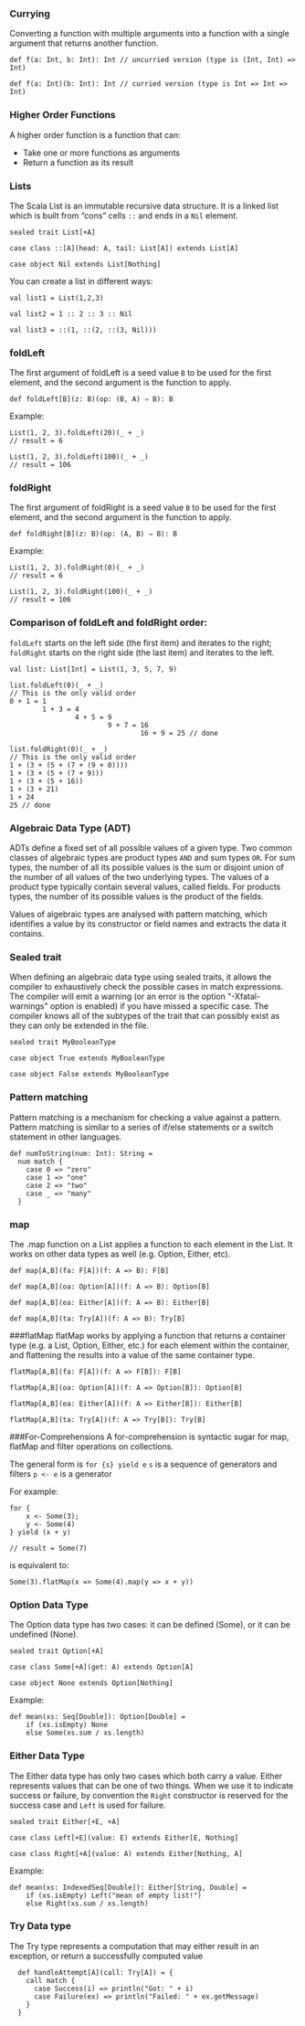 ### Currying
Converting a function with multiple arguments into a function with a single argument that returns another function.

```
def f(a: Int, b: Int): Int // uncurried version (type is (Int, Int) => Int)

def f(a: Int)(b: Int): Int // curried version (type is Int => Int => Int)
```

### Higher Order Functions
A higher order function is a function that can:
- Take one or more functions as arguments
- Return a function as its result

### Lists
The Scala List is an immutable recursive data structure. It is a linked list which is built from “cons” cells `::` and ends in a `Nil` element.
```
sealed trait List[+A]

case class ::[A](head: A, tail: List[A]) extends List[A]

case object Nil extends List[Nothing]
```

You can create a list in different ways:
```
val list1 = List(1,2,3)

val list2 = 1 :: 2 :: 3 :: Nil

val list3 = ::(1, ::(2, ::(3, Nil)))
```

### foldLeft

The first argument of foldLeft is a seed value `B` to be used for the first element, and the second argument is the function to apply.

```
def foldLeft[B](z: B)(op: (B, A) ⇒ B): B
```

Example:
```
List(1, 2, 3).foldLeft(20)(_ + _)
// result = 6

List(1, 2, 3).foldLeft(100)(_ + _)
// result = 106
```

### foldRight
The first argument of foldRight is a seed value `B` to be used for the first element, and the second argument is the function to apply.
```
def foldRight[B](z: B)(op: (A, B) ⇒ B): B
```

Example:
```
List(1, 2, 3).foldRight(0)(_ + _)
// result = 6

List(1, 2, 3).foldRight(100)(_ + _)
// result = 106
```

### Comparison of foldLeft and foldRight order:
`foldLeft` starts on the left side (the first item) and iterates to the right; `foldRight` starts on the right side (the last item) and iterates to the left.

```
val list: List[Int] = List(1, 3, 5, 7, 9)

list.foldLeft(0)(_ + _)
// This is the only valid order
0 + 1 = 1
        1 + 3 = 4
                4 + 5 = 9
                        9 + 7 = 16
                                16 + 9 = 25 // done

list.foldRight(0)(_ + _)
// This is the only valid order
1 + (3 + (5 + (7 + (9 + 0))))
1 + (3 + (5 + (7 + 9)))
1 + (3 + (5 + 16))
1 + (3 + 21)
1 + 24
25 // done
```

### Algebraic Data Type (ADT)
ADTs define a fixed set of all possible values of a given type. Two common classes of algebraic types are product types `AND` and sum types `OR`. 
For sum types, the number of all its possible values is the sum or disjoint union of the number of all values of the two underlying types. 
The values of a product type typically contain several values, called fields. For products types, the number of its possible values is the product of the fields.

Values of algebraic types are analysed with pattern matching, which identifies a value by its constructor or field names and extracts the data it contains.

### Sealed trait
When defining an algebraic data type using sealed traits, it allows the compiler to exhaustively check the possible cases in match expressions.
The compiler will emit a warning (or an error is the option "-Xfatal-warnings" option is enabled) if you have missed a specific case. 
The compiler knows all of the subtypes of the trait that can possibly exist as they can only be extended in the file. 

```
sealed trait MyBooleanType

case object True extends MyBooleanType

case object False extends MyBooleanType
```

### Pattern matching
Pattern matching is a mechanism for checking a value against a pattern. Pattern matching is similar to a series of if/else statements or a switch statement in other languages.

```
def numToString(num: Int): String =
  num match {
    case 0 => "zero"
    case 1 => "one"
    case 2 => "two"
    case _ => "many"
  }
```

### map
The .map function on a List applies a function to each element in the List. It works on other data types as well (e.g. Option, Either, etc).

```
def map[A,B](fa: F[A])(f: A => B): F[B]

def map[A,B](oa: Option[A])(f: A => B): Option[B]

def map[A,B](ea: Either[A])(f: A => B): Either[B]

def map[A,B](ta: Try[A])(f: A => B): Try[B]
```

###flatMap
flatMap works by applying a function that returns a container type (e.g. a List, Option, Either, etc.) for each element within the container, 
and flattening the results into a value of the same container type.

```
flatMap[A,B](fa: F[A])(f: A => F[B]): F[B]

flatMap[A,B](oa: Option[A])(f: A => Option[B]): Option[B]

flatMap[A,B](ea: Either[A])(f: A => Either[B]): Either[B]

flatMap[A,B](ta: Try[A])(f: A => Try[B]): Try[B]
```

###For-Comprehensions
A for-comprehension is syntactic sugar for map, flatMap and filter operations on collections.

The general form is `for {s} yield e`
`s` is a sequence of generators and filters
`p <- e` is a generator

For example:
```
for {
    x <- Some(3);
    y <- Some(4)
} yield (x + y)

// result = Some(7)
```

is equivalent to:
```
Some(3).flatMap(x => Some(4).map(y => x + y))
```


### Option Data Type
The Option data type has two cases: it can be defined (Some), or it can be undefined (None).

```
sealed trait Option[+A]

case class Some[+A](get: A) extends Option[A]

case object None extends Option[Nothing]
```

Example:
```
def mean(xs: Seq[Double]): Option[Double] =
    if (xs.isEmpty) None
    else Some(xs.sum / xs.length)
```

### Either Data Type
The Either data type has only two cases which both carry a value. Either represents values that can be one of two things. 
When we use it to indicate success or failure, by convention the `Right` constructor is reserved for the success case and `Left` is used for failure.

```
sealed trait Either[+E, +A]

case class Left[+E](value: E) extends Either[E, Nothing]

case class Right[+A](value: A) extends Either[Nothing, A]
```

Example:
```
def mean(xs: IndexedSeq[Double]): Either[String, Double] =
    if (xs.isEmpty) Left("mean of empty list!")
    else Right(xs.sum / xs.length)
```

### Try Data type
The Try type represents a computation that may either result in an exception, or return a successfully computed value

```
  def handleAttempt[A](call: Try[A]) = {
    call match {
      case Success(i) => println("Got: " + i)
      case Failure(ex) => println("Failed: " + ex.getMessage)
    }
  }
```
